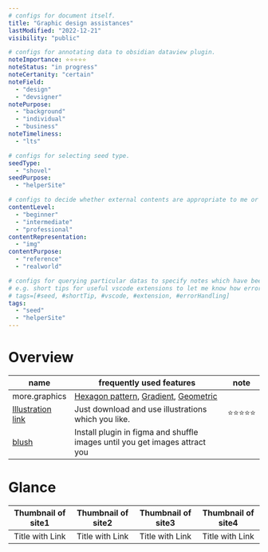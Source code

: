 ```yaml
---
# configs for document itself.
title: "Graphic design assistances"
lastModified: "2022-12-21"
visibility: "public"

# configs for annotating data to obsidian dataview plugin.
noteImportance: ⭐⭐⭐⭐⭐
noteStatus: "in progress"
noteCertanity: "certain"
noteField:
  - "design"
  - "devsigner"
notePurpose:
  - "background"
  - "individual"
  - "business"
noteTimeliness:
  - "lts"

# configs for selecting seed type.
seedType:
  - "shovel"
seedPurpose:
  - "helperSite"

# configs to decide whether external contents are appropriate to me or not.
contentLevel:
  - "beginner"
  - "intermediate"
  - "professional"
contentRepresentation:
  - "img"
contentPurpose:
  - "reference"
  - "realworld"

# configs for querying particular datas to specify notes which have been noted expirences related to particular subject.
# e.g. short tips for useful vscode extensions to let me know how errors occur.
# tags=[#seed, #shortTip, #vscode, #extension, #errorHandling]
tags:
  - "seed"
  - "helperSite"
---
```

# Overview
| name                                                   | frequently used features                                                                                                                           | note       |
| ------------------------------------------------------ | -------------------------------------------------------------------------------------------------------------------------------------------------- | ---------- |
| more.graphics                                          | [Hexagon pattern](https://more.graphics/hexagon-pattern), [Gradient](https://more.graphics/gradient), [Geometric](https://more.graphics/geometric) |            |
| [Illustration link](https://www.illustrationlink.com/) | Just download and use illustrations which you like.                                                                                                | ⭐⭐⭐⭐⭐ | 
| [blush](https://blush.design/)                         | Install plugin in figma and shuffle images until you get images attract you                                                                        |            |

# Glance
| Thumbnail of site1 | Thumbnail of site2 | Thumbnail of site3 | Thumbnail of site4 |
| :------------------: | :------------------: | :------------------: | :------------------: |
| Title with Link    | Title with Link    | Title with Link    | Title with Link     |
